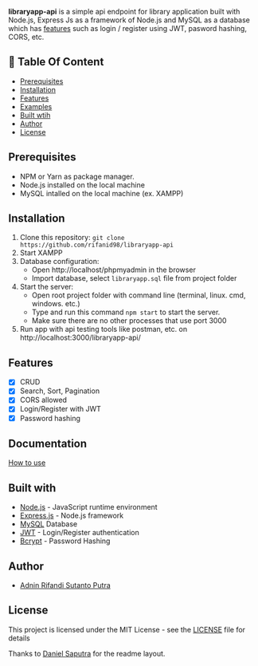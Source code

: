 **libraryapp-api** is a simple api endpoint for library application built with Node.js, Express Js as a framework of Node.js and MySQL as a database which has [features](#features) such as login / register using JWT, pasword hashing, CORS, etc.

## :memo: Table Of Content

-   [Prerequisites](#prerequisites)
-   [Installation](#installation)
-   [Features](#features)
-   [Examples](#examples)
-   [Built wtih](#features)
-   [Author](#author)
-   [License](#license)

## Prerequisites

-   NPM or Yarn as package manager.
-   Node.js installed on the local machine
-   MySQL intalled on the local machine (ex. XAMPP)

## Installation

1. Clone this repository:
   `git clone https://github.com/rifanid98/libraryapp-api`
2. Start XAMPP
3. Database configuration:
    - Open http://localhost/phpmyadmin in the browser
    - Import database, select `libraryapp.sql` file from project folder
4. Start the server:
    - Open root project folder with command line (terminal, linux. cmd, windows. etc.)
    - Type and run this command `npm start` to start the server.
    - Make sure there are no other processes that use port 3000
5. Run app with api testing tools like postman, etc. on http://localhost:3000/libraryapp-api/

## Features

-   [x] CRUD
-   [x] Search, Sort, Pagination
-   [x] CORS allowed
-   [x] Login/Register with JWT
-   [x] Password hashing

## Documentation

[How to use](https://github.com/rifanid98/libraryapp-api/blob/master/docs.md)

## Built with

-   [Node.js](http://nodejs.org/) - JavaScript runtime environment
-   [Express.js](https://expressjs.com/) - Node.js framework
-   [MySQL](https://www.mysql.com/) Database
-   [JWT](https://jwt.io/) - Login/Register authentication
-   [Bcrypt](https://github.com/kelektiv/node.bcrypt.js) - Password Hashing

## Author

-   [Adnin Rifandi Sutanto Putra](https://www.linkedin.com/in/adnin-rifandi/)

## License

This project is licensed under the MIT License - see the [LICENSE](https://github.com/rifanid98/libraryapp-api/blob/master/LICENSE) file for details

Thanks to [Daniel Saputra](https://www.linkedin.com/in/danielwetan/) for the readme layout.
